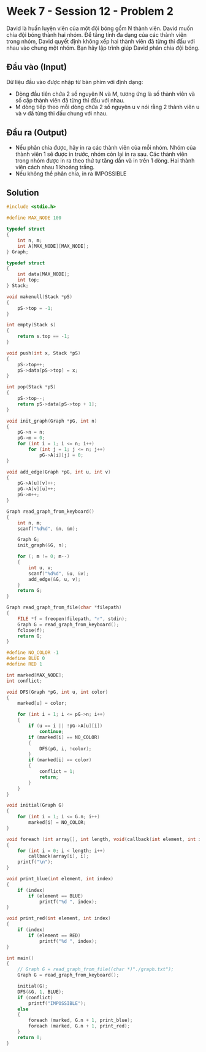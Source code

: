 # Week 7 - Session 12 - Problem 2

David là huấn luyện viên của một đội bóng gồm N thành viên. David muốn chia đội bóng thành hai nhóm. Để tăng tính đa dạng của các thành viên trong nhóm, David quyết định không xếp hai thành viên đã từng thi đấu với nhau vào chung một nhóm. Bạn hãy lập trình giúp David phân chia đội bóng.

## Đầu vào (Input)

Dữ liệu đầu vào được nhập từ bàn phím với định dạng:

- Dòng đầu tiên chứa 2 số nguyên N và M, tương ứng là số thành viên và số cặp thành viên đã từng thi đấu với nhau.
- M dòng tiếp theo mỗi dòng chứa 2 số nguyên u v nói rằng 2 thành viên u và v đã từng thi đấu chung với nhau.

## Đầu ra (Output)

- Nếu phân chia được, hãy in ra các thành viên của mỗi nhóm. Nhóm của thành viên 1 sẽ được in trước, nhóm còn lại in ra sau. Các thành viên trong nhóm được in ra theo thứ tự tăng dần và in trên 1 dòng. Hai thành viên cách nhau 1 khoảng trắng.
- Nếu không thể phân chia, in ra IMPOSSIBLE

## Solution

```c
#include <stdio.h>

#define MAX_NODE 100

typedef struct
{
    int n, m;
    int A[MAX_NODE][MAX_NODE];
} Graph;

typedef struct
{
    int data[MAX_NODE];
    int top;
} Stack;

void makenull(Stack *pS)
{
    pS->top = -1;
}

int empty(Stack s)
{
    return s.top == -1;
}

void push(int x, Stack *pS)
{
    pS->top++;
    pS->data[pS->top] = x;
}

int pop(Stack *pS)
{
    pS->top--;
    return pS->data[pS->top + 1];
}

void init_graph(Graph *pG, int n)
{
    pG->n = n;
    pG->m = 0;
    for (int i = 1; i <= n; i++)
        for (int j = 1; j <= n; j++)
            pG->A[i][j] = 0;
}

void add_edge(Graph *pG, int u, int v)
{
    pG->A[u][v]++;
    pG->A[v][u]++;
    pG->m++;
}

Graph read_graph_from_keyboard()
{
    int n, m;
    scanf("%d%d", &n, &m);

    Graph G;
    init_graph(&G, n);

    for (; m != 0; m--)
    {
        int u, v;
        scanf("%d%d", &u, &v);
        add_edge(&G, u, v);
    }
    return G;
}

Graph read_graph_from_file(char *filepath)
{
    FILE *f = freopen(filepath, "r", stdin);
    Graph G = read_graph_from_keyboard();
    fclose(f);
    return G;
}

#define NO_COLOR -1
#define BLUE 0
#define RED 1

int marked[MAX_NODE];
int conflict;

void DFS(Graph *pG, int u, int color)
{
    marked[u] = color;

    for (int i = 1; i <= pG->n; i++)
    {
        if (u == i || !pG->A[u][i])
            continue;
        if (marked[i] == NO_COLOR)
        {
            DFS(pG, i, !color);
        }
        if (marked[i] == color)
        {
            conflict = 1;
            return;
        }
    }
}

void initial(Graph G)
{
    for (int i = 1; i <= G.n; i++)
        marked[i] = NO_COLOR;
}

void foreach (int array[], int length, void(callback(int element, int index)))
{
    for (int i = 0; i < length; i++)
        callback(array[i], i);
    printf("\n");
}

void print_blue(int element, int index)
{
    if (index)
        if (element == BLUE)
            printf("%d ", index);
}

void print_red(int element, int index)
{
    if (index)
        if (element == RED)
            printf("%d ", index);
}

int main()
{
    // Graph G = read_graph_from_file((char *)"./graph.txt");
    Graph G = read_graph_from_keyboard();

    initial(G);
    DFS(&G, 1, BLUE);
    if (conflict)
        printf("IMPOSSIBLE");
    else
    {
        foreach (marked, G.n + 1, print_blue);
        foreach (marked, G.n + 1, print_red);
    }
    return 0;
}
```
